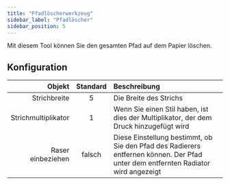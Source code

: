 ```yaml
---
title: "Pfadlöscherwerkzeug"
sidebar_label: "Pfadlöscher"
sidebar_position: 5
---
```



Mit diesem Tool können Sie den gesamten Pfad auf dem Papier löschen.

## Konfiguration

|              Objekt | Standard | Beschreibung                                                                                                                      |
| -------------------:|:--------:|:--------------------------------------------------------------------------------------------------------------------------------- |
|        Strichbreite |    5     | Die Breite des Strichs                                                                                                            |
| Strichmultiplikator |    1     | Wenn Sie einen Stil haben, ist dies der Multiplikator, der dem Druck hinzugefügt wird                                             |
|   Raser einbeziehen |  falsch  | Diese Einstellung bestimmt, ob Sie den Pfad des Radierers entfernen können. Der Pfad unter dem entfernten Radiator wird angezeigt |

